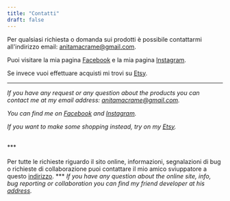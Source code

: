 ```yaml
---
title: "Contatti"
draft: false
---
```


Per qualsiasi richiesta o domanda sui prodotti è possibile contattarmi all'indirizzo email:
<a href="mailto: anitamacrame@gmail.com">anitamacrame@gmail.com</a>.

Puoi visitare la mia pagina <a href="https://www.facebook.com/AnitaMacrame-1790556211247546/" target="_blank">Facebook</a> e la mia pagina <a href="https://www.instagram.com/anitamacrame/" target="_blank">Instagram</a>.

Se invece vuoi effettuare acquisti mi trovi su <a href="https://www.etsy.com/it/shop/AnitaMacrame?ref=search_shop_redirect" target="_blank">Etsy</a>.
***
<em>If you have any request or any question about the products you can contact me at my email address:
<a href="mailto: anitamacrame@gmail.com">anitamacrame@gmail.com</a>.

You can find me on <a href="https://www.facebook.com/AnitaMacrame-1790556211247546/" target="_blank">Facebook</a> and <a href="https://www.instagram.com/anitamacrame/" target="_blank">Instagram</a>.

If you want to make some shopping instead, try on my <a href="https://www.etsy.com/it/shop/AnitaMacrame?ref=search_shop_redirect" target="_blank">Etsy</a>.</em>

<br>
***
<br><br>
Per tutte le richieste riguardo il sito online, informazioni, segnalazioni di bug o richieste di collaborazione puoi contattare il mio amico sviuppatore a questo <a href="mailto: david.caprari95@gmail.com">indirizzo</a>.
***
<em>If you have any question about the online site, info, bug reporting or collaboration you can find my friend developer at his <a href="mailto: david.caprari95@gmail.com">address</a>.</em>